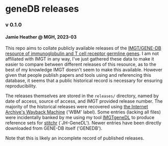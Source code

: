 # geneDB releases
### v 0.1.0 
#### Jamie Heather @ MGH, 2023-03

This repo aims to collate publicly available releases of the [IMGT/GENE-DB resource of immunoglobulin and T cell receptor germline genes](https://www.imgt.org/download/GENE-DB/). I am not affiliated with IMGT in any way, I've just gathered these data to make it easier to compare between different releases of this resource, as to the best of my knowledge IMGT doesn't seem to make this available. However given that people publish papers and tools using and referencing this database, it seems that a public historical record is necessary for ensuring reproducibility.

The releases themselves are stored in the `releases/` directory, named by date of access, source of access, and IMGT provided release number. The majority of the historical releases were recovered using [the Internet Archive's Wayback Machine](https://web.archive.org/) ('WBM' label). Some entries (lacking all files) were incidentally banked by me using my tool [IMGTgeneDL](https://github.com/JamieHeather/IMGTgeneDL) to produce reference sets for [stitchr](https://github.com/JamieHeather/stitchr) (`JH-GeneDL'). Newer entries have been directly downloaded from GENE-DB itself ('GENEDB').

Note that this is likely an incomplete record of published releases.
